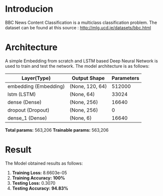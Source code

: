 # Introducion
BBC News Content Classification is a multiclass classification problem. The dataset can be found at this source : http://mlg.ucd.ie/datasets/bbc.html

# Architecture
A simple Embedding from scratch and LSTM based Deep Neural Network is used to train and test the network. The model architecture is as follows:

|Layer(Type)|Output Shape|Parameters|
| --- | --- | --- |
|embedding (Embedding)|(None, 120, 64)|512000|
|lstm (LSTM)|(None, 64)|33024|
|dense (Dense)|(None, 256)|16640|
|dropout (Dropout)|(None, 256)|0|
|dense_1 (Dense)|(None, 6)|16640|
**Total params:** 563,206
**Trainable params:** 563,206

# Result
The Model obtained results as follows:
1) **Training Loss:** 8.6603e-05
2) **Training Accuracy:** **100%**
3) **Testing Loss:** 0.3070
4) **Testing Accuracy:** **94.83%**
